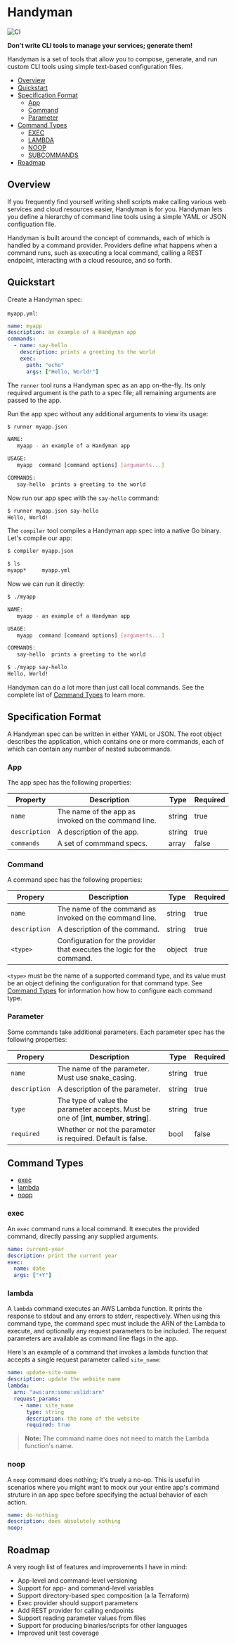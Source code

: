 # Handyman

![CI](https://github.com/jefflinse/handyman/workflows/CI/badge.svg?branch=master)

**Don't write CLI tools to manage your services; generate them!**

Handyman is a set of tools that allow you to compose, generate, and run custom CLI tools using simple text-based configuration files.

- [Overview](#overview)
- [Quickstart](#quickstart)
- [Specification Format](#specification-format)
  - [App](#app)
  - [Command](#command)
  - [Parameter](#parameter)
- [Command Types](#command-types)
  - [EXEC](#Exec)
  - [LAMBDA](#Lambda)
  - [NOOP](#Noop)
  - [SUBCOMMANDS](#Subcommands)
- [Roadmap](#roadmap)

## Overview

If you frequently find yourself writing shell scripts make calling various web services and cloud resources easier, Handyman is for you. Handyman lets you define a hierarchy of command line tools using a simple YAML or JSON configuation file.

Handyman is built around the concept of commands, each of which is handled by a command provider. Providers define what happens when a command runs, such as executing a local command, calling a REST endpoint, interacting with a cloud resource, and so forth.

## Quickstart

Create a Handyman spec:

`myapp.yml`:

```yaml
name: myapp
description: an example of a Handyman app
commands:
  - name: say-hello
    description: prints a greeting to the world
    exec:
      path: "echo"
      args: ["Hello, World!"]
```

The `runner` tool runs a Handyman spec as an app on-the-fly. Its only required argument is the path to a spec file; all remaining arguments are passed to the app.

Run the app spec without any additional arguments to view its usage:

```bash
$ runner myapp.json

NAME:
   myapp - an example of a Handyman app

USAGE:
   myapp  command [command options] [arguments...]

COMMANDS:
   say-hello  prints a greeting to the world
```

Now run our app spec with the `say-hello` command:

```bash
$ runner myapp.json say-hello
Hello, World!
```

The `compiler` tool compiles a Handyman app spec into a native Go binary. Let's compile our app:

```bash
$ compiler myapp.json

$ ls
myapp*     myapp.yml
```

Now we can run it directly:

```bash
$ ./myapp

NAME:
   myapp - an example of a Handyman app

USAGE:
   myapp  command [command options] [arguments...]

COMMANDS:
   say-hello  prints a greeting to the world
```

```bash
$ ./myapp say-hello
Hello, World!
```

Handyman can do a lot more than just call local commands. See the complete list of [Command Types](#command-types) to learn more.

## Specification Format

A Handyman spec can be written in either YAML or JSON. The root object describes the application, which contains one or more commands, each of which can contain any number of nested subcommands.

### App

The app spec has the following properties:

| Property | Description | Type | Required |
| -------- | ----------- | ---- | -------- |
| `name` | The name of the app as invoked on the command line. | string | true |
| `description` | A description of the app. | string | true |
| `commands` | A set of commmand specs. | array | false |

### Command

A command spec has the following properties:

| Propery | Description | Type | Required |
| ------- | ----------- | ---- | -------- |
| `name` | The name of the command as invoked on the command line. | string | true |
| `description` | A description of the command. | string | true |
| `<type>` | Configuration for the provider that executes the logic for the command. | object | true |

`<type>` must be the name of a supported command type, and its value must be an object defining the configuration for that command type. See [Command Types](#command-types) for information how how to configure each command type.

### Parameter

Some commands take additional parameters. Each parameter spec has the following properties:

| Propery | Description | Type | Required |
| ------- | ----------- | ---- | -------- |
| `name` | The name of the parameter. Must use snake_casing. | string | true |
| `description` | A description of the parameter. | string | true |
| `type` | The type of value the parameter accepts. Must be one of [**int**, **number**, **string**]. | string | true |
| `required` | Whether or not the parameter is required. Default is false. | bool | false |

## Command Types

- [exec](#exec)
- [lambda](#lambda)
- [noop](#noop)

### exec

An `exec` command runs a local command. It executes the provided command, directly passing any supplied arguments.

```yaml
name: current-year
description: print the current year
exec:
  name: date
  args: ["+Y"]
```

### lambda

A `lambda` command executes an AWS Lambda function. It prints the response to stdout and any errors to stderr, respectively. When using this command type, the command spec must include the ARN of the Lambda to execute, and optionally any request parameters to be included. The request parameters are available as command line flags in the app.

Here's an example of a command that invokes a lambda function that accepts a single request parameter called `site_name`:

```yaml
name: update-site-name
description: update the website name
lambda:
  arn: "aws:arn:some:valid:arn"
  request_params:
    - name: site_name
      type: string
      description: the name of the website
      required: true
```

> **Note:** The command name does not need to match the Lambda function's name.

### noop

A `noop` command does nothing; it's truely a no-op. This is useful in scenarios where you might want to mock our your entire app's command struture in an app spec before specifying the actual behavior of each action.

```yaml
name: do-nothing
description: does absolutely nothing
noop:
```

## Roadmap

A very rough list of features and improvements I have in mind:

- App-level and command-level versioning
- Support for app- and command-level variables
- Support directory-based spec composition (a la Terraform)
- Exec provider should support parameters
- Add REST provider for calling endpoints
- Support reading parameter values from files
- Support for producing binaries/scripts for other languages
- Improved unit test coverage
